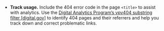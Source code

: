 - **Track usage.** Include the 404 error code in the page `<title>` to assist with analytics. Use the [Digital Analytics Program’s vpv404 substring filter [digital.gov]](https://digital.gov/2020/10/27/zero-pageviews-is-your-goal-finding-problem-pages-with-website-analytics/) to identify 404 pages and their referrers and help you track down and correct problematic links.
